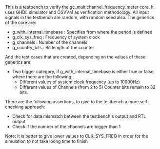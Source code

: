 This is a testbench to verify the gc_multichannel_frequency_meter core. It uses GHDL simulator and OSVVM as verification methodology. All input signals in the testbench are random, with random seed also.
The generics of the core are:
  - g_with_internal_timebase : Specifies from where the period is defined
  - g_clk_sys_freq           : Frequency of system clock
  - g_channels               : Number of the channels
  - g_counter_bits           : Bit length of the counter

And the test cases that are created, depending on the values of these generics are:
  - Two bigger category, if g_with_internal_timebase is either true or false, where there are the following:
    - Different values of system clock frequency (up to 10000Hz)
    - Different values of Channels (from 2 to 5)
Counter bits remain to 32 bits. 

There are the following assertions, to give to the testbench a more self-checking approach:
  - Check for data mismatch between the testbench's output and RTL output
  - Check if the number of the channels are bigger than 1

Note: It is better to give lower values to CLK_SYS_FREQ in order for the simulation to not take loong time to finish

